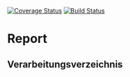[![Coverage Status](https://coveralls.io/repos/github/nilsfriess/PNDataSecure-VfV/badge.svg?branch=development)](https://coveralls.io/github/nilsfriess/PNDataSecure-VfV?branch=development)
[![Build Status](https://travis-ci.org/nilsfriess/PNDataSecure-VfV.svg?branch=development)](https://travis-ci.org/nilsfriess/PNDataSecure-VfV)

# Report

## Verarbeitungsverzeichnis
